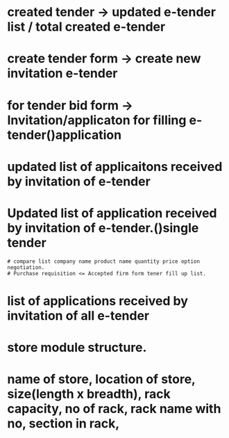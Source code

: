 # created tender -> updated e-tender list / total created e-tender
# create tender form  -> create new invitation e-tender
# for tender bid form -> Invitation/applicaton for filling e-tender()application
# updated list of applicaitons received by invitation of e-tender
# Updated list of application received by invitation of e-tender.()single tender
    # compare list company name product name quantity price option negotiation.
    # Purchase requisition <= Accepted firm form tener fill up list.
# list of applications received by invitation of all e-tender

# store module structure.
#   name of store, location of store, size(length x breadth), rack capacity, no of rack, rack name with no, section in rack, 